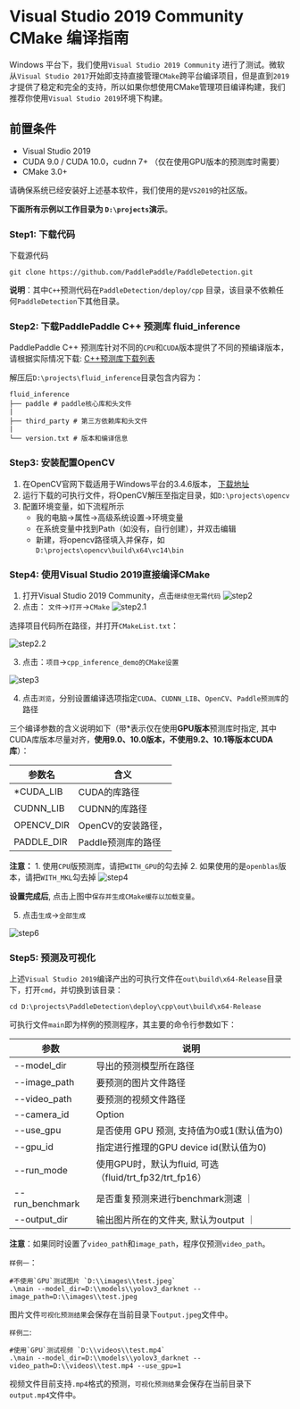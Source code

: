 # Visual Studio 2019 Community CMake 编译指南

Windows 平台下，我们使用`Visual Studio 2019 Community` 进行了测试。微软从`Visual Studio 2017`开始即支持直接管理`CMake`跨平台编译项目，但是直到`2019`才提供了稳定和完全的支持，所以如果你想使用CMake管理项目编译构建，我们推荐你使用`Visual Studio 2019`环境下构建。


## 前置条件
* Visual Studio 2019
* CUDA 9.0 / CUDA 10.0，cudnn 7+ （仅在使用GPU版本的预测库时需要）
* CMake 3.0+

请确保系统已经安装好上述基本软件，我们使用的是`VS2019`的社区版。

**下面所有示例以工作目录为 `D:\projects`演示**。

### Step1: 下载代码

下载源代码
```shell
git clone https://github.com/PaddlePaddle/PaddleDetection.git
```

**说明**：其中`C++`预测代码在`PaddleDetection/deploy/cpp` 目录，该目录不依赖任何`PaddleDetection`下其他目录。


### Step2: 下载PaddlePaddle C++ 预测库 fluid_inference

PaddlePaddle C++ 预测库针对不同的`CPU`和`CUDA`版本提供了不同的预编译版本，请根据实际情况下载:  [C++预测库下载列表](https://www.paddlepaddle.org.cn/documentation/docs/zh/develop/advanced_guide/inference_deployment/inference/windows_cpp_inference.html)

解压后`D:\projects\fluid_inference`目录包含内容为：
```
fluid_inference
├── paddle # paddle核心库和头文件
|
├── third_party # 第三方依赖库和头文件
|
└── version.txt # 版本和编译信息
```

### Step3: 安装配置OpenCV

1. 在OpenCV官网下载适用于Windows平台的3.4.6版本， [下载地址](https://sourceforge.net/projects/opencvlibrary/files/3.4.6/opencv-3.4.6-vc14_vc15.exe/download)  
2. 运行下载的可执行文件，将OpenCV解压至指定目录，如`D:\projects\opencv`
3. 配置环境变量，如下流程所示  
    - 我的电脑->属性->高级系统设置->环境变量
    - 在系统变量中找到Path（如没有，自行创建），并双击编辑
    - 新建，将opencv路径填入并保存，如`D:\projects\opencv\build\x64\vc14\bin`

### Step4: 使用Visual Studio 2019直接编译CMake

1. 打开Visual Studio 2019 Community，点击`继续但无需代码`
![step2](https://paddleseg.bj.bcebos.com/inference/vs2019_step1.png)
2. 点击： `文件`->`打开`->`CMake`
![step2.1](https://paddleseg.bj.bcebos.com/inference/vs2019_step2.png)

选择项目代码所在路径，并打开`CMakeList.txt`：

![step2.2](https://paddleseg.bj.bcebos.com/inference/vs2019_step3.png)

3. 点击：`项目`->`cpp_inference_demo的CMake设置`

![step3](https://paddleseg.bj.bcebos.com/inference/vs2019_step4.png)

4. 点击`浏览`，分别设置编译选项指定`CUDA`、`CUDNN_LIB`、`OpenCV`、`Paddle预测库`的路径

三个编译参数的含义说明如下（带*表示仅在使用**GPU版本**预测库时指定, 其中CUDA库版本尽量对齐，**使用9.0、10.0版本，不使用9.2、10.1等版本CUDA库**）：

|  参数名   | 含义  |
|  ----  | ----  |
| *CUDA_LIB  | CUDA的库路径 |
| CUDNN_LIB | CUDNN的库路径 |
| OPENCV_DIR  | OpenCV的安装路径， |
| PADDLE_DIR | Paddle预测库的路径 |

**注意：** 1. 使用`CPU`版预测库，请把`WITH_GPU`的勾去掉 2. 如果使用的是`openblas`版本，请把`WITH_MKL`勾去掉
![step4](https://paddleseg.bj.bcebos.com/inference/vs2019_step5.png)

**设置完成后**, 点击上图中`保存并生成CMake缓存以加载变量`。

5. 点击`生成`->`全部生成`

![step6](https://paddleseg.bj.bcebos.com/inference/vs2019_step6.png)


### Step5: 预测及可视化

上述`Visual Studio 2019`编译产出的可执行文件在`out\build\x64-Release`目录下，打开`cmd`，并切换到该目录：

```
cd D:\projects\PaddleDetection\deploy\cpp\out\build\x64-Release
```
可执行文件`main`即为样例的预测程序，其主要的命令行参数如下：

|  参数   | 说明  |
|  ----  | ----  |
| --model_dir  | 导出的预测模型所在路径 |
| --image_path  | 要预测的图片文件路径 |
| --video_path  | 要预测的视频文件路径 |
| --camera_id | Option | 用来预测的摄像头ID，默认为-1（表示不使用摄像头预测）|
| --use_gpu  | 是否使用 GPU 预测, 支持值为0或1(默认值为0)|
| --gpu_id  |  指定进行推理的GPU device id(默认值为0)|
| --run_mode | 使用GPU时，默认为fluid, 可选（fluid/trt_fp32/trt_fp16）|
| --run_benchmark | 是否重复预测来进行benchmark测速 ｜
| --output_dir | 输出图片所在的文件夹, 默认为output ｜

**注意**：如果同时设置了`video_path`和`image_path`，程序仅预测`video_path`。


`样例一`：
```shell
#不使用`GPU`测试图片 `D:\\images\\test.jpeg`  
.\main --model_dir=D:\\models\\yolov3_darknet --image_path=D:\\images\\test.jpeg
```

图片文件`可视化预测结果`会保存在当前目录下`output.jpeg`文件中。


`样例二`:
```shell
#使用`GPU`测试视频 `D:\\videos\\test.mp4`  
.\main --model_dir=D:\\models\\yolov3_darknet --video_path=D:\\videos\\test.mp4 --use_gpu=1
```

视频文件目前支持`.mp4`格式的预测，`可视化预测结果`会保存在当前目录下`output.mp4`文件中。
